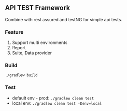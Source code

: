 ## API TEST Framework
Combine with rest assured and testNG for simple api tests.

### Feature
 
1. Support multi environments
2. Report
3. Suite, Data provider

### Build
`./gradlew build`

### Test
* default env - prod: 
`./gradlew clean test`
* local env: 
`./gradlew clean test -Denv=local`
